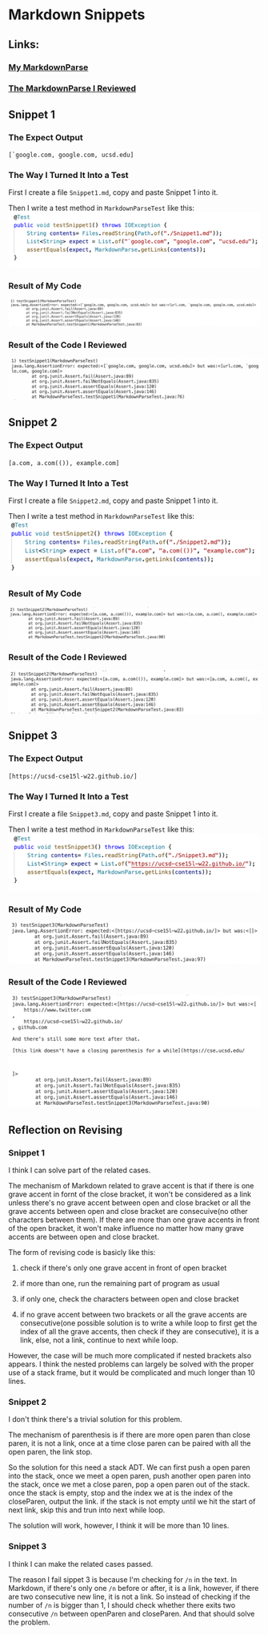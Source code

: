 # Markdown Snippets
## Links:
### [My MarkdownParse](https://github.com/til026/markdown-parse/blob/main/MarkdownParse.java)
### [The MarkdownParse I Reviewed](https://github.com/JessalynWang/markdown-parse)
## Snippet 1
### The Expect Output
```
[`google.com, google.com, ucsd.edu]
```
### The Way I Turned It Into a Test
First I create a file `Snippet1.md`, copy and paste Snippet 1 into it.

Then I write a test method in `MarkdownParseTest` like this:
![snippet 1](snippet1.png)
### Result of My Code
![snippet 1](snippetfail1.png)
### Result of the Code I Reviewed
![snippet 1](othersnippet1.png)

## Snippet 2
### The Expect Output
```
[a.com, a.com(()), example.com]
```
### The Way I Turned It Into a Test
First I create a file `Snippet2.md`, copy and paste Snippet 1 into it.

Then I write a test method in `MarkdownParseTest` like this:
![snippet 2](snippet2.png)
### Result of My Code
![snippet 2](snippetfail2.png)
### Result of the Code I Reviewed
![snippet 2](othersnippet2.png)
## Snippet 3
### The Expect Output
```
[https://ucsd-cse15l-w22.github.io/]
```
### The Way I Turned It Into a Test
First I create a file `Snippet3.md`, copy and paste Snippet 1 into it.

Then I write a test method in `MarkdownParseTest` like this:
![snippet 3](snippet3.png)
### Result of My Code
![snippet 3](snippetfail3.png)
### Result of the Code I Reviewed
![snippet 3](othersnippet3.png)

## Reflection on Revising
### Snippet 1
I think I can solve part of the related cases. 

The mechanism of Markdown related to grave accent is that if there is one grave accent in fornt of the close bracket, it won't be considered as a link unless there's no grave accent between open and close bracket or all the grave accents between open and close bracket are consecuive(no other characters between them). If there are more than one grave accents in front of the open bracket, it won't make influence no matter how many grave accents are between open and close bracket. 

The form of revising code is basicly like this:

1. check if there's only one grave accent in front of open bracket

2. if more than one, run the remaining part of program as usual

3. if only one, check the characters between open and close bracket

4. if no grave accent between two brackets or all the grave accents are consecutive(one possible solution is to write a while loop to first get the index of all the grave accents, then check if they are consecutive), it is a link, else, not a link, continue to next while loop.

However, the case will be much more complicated if nested brackets also appears. I think the nested problems can largely be solved with the proper use of a stack frame, but it would be complicated and much longer than 10 lines.

### Snippet 2
I don't think there's a trivial solution for this problem. 

The mechanism of parenthesis is if there are more open paren than close paren, it is not a link, once at a time close paren can be paired with all the open paren, the link stop. 

So the solution for this need a stack ADT. We can first push a open paren into the stack, once we meet a open paren, push another open paren into the stack, once we met a close paren, pop a open paren out of the stack. once the stack is empty, stop and the index we at is the index of the closeParen, output the link. if the stack is not empty until we hit the start of next link, skip this and trun into next while loop.

The solution will work, however, I think it will be more than 10 lines.

### Snippet 3
I think I can make the related cases passed. 

The reason I fail sippet 3 is because I'm checking for `/n` in the text.
In Markdown, if there's only one `/n` before or after, it is a link, however, if there are two consecutive new line, it is not a link. So instead of checking if the number of  `/n` is bigger than 1, I should check whether there exits two consecutive `/n` between openParen and closeParen. And that should solve the problem.
